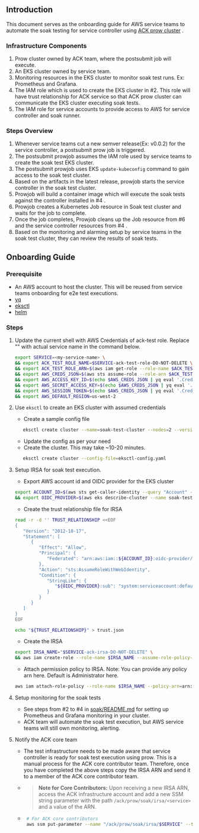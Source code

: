 ## Introduction
This document serves as the onboarding guide for AWS service teams to automate the soak testing for service controller using
[ACK prow cluster](https://prow.ack.aws.dev/) .

### Infrastructure Components
1. Prow cluster owned by ACK team, where the postsubmit job will execute.
2. An EKS cluster owned by service team. 
3. Monitoring resources in the EKS cluster to monitor soak test runs. Ex: Prometheus and Grafana. 
4. The IAM role which is used to create the EKS cluster in #2. This role will have trust relationship for ACK service so
   that ACK prow cluster can communicate the EKS cluster executing soak tests. 
4. The IAM role for service accounts to provide access to AWS for service controller and soak runner.

### Steps Overview
1. Whenever service teams cut a new semver release(Ex: v0.0.2) for the service controller, a postsubmit prow job is
triggered.
2. The postsubmit prowjob assumes the IAM role used by service teams to create the soak test EKS cluster.
3. The postsubmit prowjob uses EKS `update-kubeconfig` command to gain access to the soak test cluster.
4. Based on the artifacts in the latest release, prowjob starts the service controller in the soak test cluster.
5. Prowjob will build a container image which will execute the soak tests
   against the controller installed in #4 .
6. Prowjob creates a Kubernetes Job resource in Soak test cluster and waits for the job to complete.
7. Once the job completes, Prowjob cleans up the Job resource from #6 and the service controller resources from #4 .
8. Based on the monitoring and alarming setup by service teams in the soak test cluster, they can review the results of
   soak tests.

## Onboarding Guide

### Prerequisite
* An AWS account to host the cluster. This will be reused from service teams onboarding for e2e test executions.
* [yq](https://mikefarah.gitbook.io/yq/#install)
* [eksctl](https://docs.aws.amazon.com/eks/latest/userguide/eksctl.html)
* [helm](https://helm.sh/docs/intro/install/)

### Steps
1. Update the current shell with AWS Credentials of ack-test role. Replace "<my-service-name>" with actual service name
   in the command below.
   ```bash
   export SERVICE=<my-service-name> \
   && export ACK_TEST_ROLE_NAME=$SERVICE-ack-test-role-DO-NOT-DELETE \
   && export ACK_TEST_ROLE_ARN=$(aws iam get-role --role-name $ACK_TEST_ROLE_NAME --output text --query "Role.Arn") \
   && export AWS_CREDS_JSON=$(aws sts assume-role --role-arn $ACK_TEST_ROLE_ARN --role-session-name eks-cluster-create) \
   && export AWS_ACCESS_KEY_ID=$(echo $AWS_CREDS_JSON | yq eval '.Credentials.AccessKeyId' -) \
   && export AWS_SECRET_ACCESS_KEY=$(echo $AWS_CREDS_JSON | yq eval '.Credentials.SecretAccessKey' -) \
   && export AWS_SESSION_TOKEN=$(echo $AWS_CREDS_JSON | yq eval '.Credentials.SessionToken' -) \
   && export AWS_DEFAULT_REGION=us-west-2
   ```

2. Use `eksctl` to create an EKS cluster with assumed credentials
   * Create a sample config file
   ```bash
      eksctl create cluster --name=soak-test-cluster --nodes=2 --version=1.20 --with-oidc --dry-run --enable-ssm > eksctl-config.yaml
   ```
   * Update the config as per your need
   * Create the cluster. This may take ~10-20 minutes.
   ```bash
      eksctl create cluster --config-file=eksctl-config.yaml
   ```

3. Setup IRSA for soak test execution.
   * Export AWS account id and OIDC provider for the EKS cluster
   ```bash
   export ACCOUNT_ID=$(aws sts get-caller-identity --query "Account" --output text) \
   && export OIDC_PROVIDER=$(aws eks describe-cluster --name soak-test-cluster --query "cluster.identity.oidc.issuer" --output text | sed -e "s/^https:\/\///")
   ```
   * Create the trust relationship file for IRSA
   ```bash
   read -r -d '' TRUST_RELATIONSHIP <<EOF
   {
      "Version": "2012-10-17",
      "Statement": [
         {
            "Effect": "Allow",
            "Principal": {
               "Federated": "arn:aws:iam::${ACCOUNT_ID}:oidc-provider/${OIDC_PROVIDER}"
            },
            "Action": "sts:AssumeRoleWithWebIdentity",
            "Condition": {
               "StringLike": {
                  "${OIDC_PROVIDER}:sub": "system:serviceaccount:default:ack-*"
               }
            }
         }
      ]
   }
   EOF
   ```
   ```bash
   echo "${TRUST_RELATIONSHIP}" > trust.json
   ```
   * Create the IRSA
   ```bash
   export IRSA_NAME="$SERVICE-ack-irsa-DO-NOT-DELETE" \
   && aws iam create-role --role-name $IRSA_NAME --assume-role-policy-document file://trust.json --description "IRSA for ACK $SERVICE-controller"
   ```
   * Attach permission policy to IRSA. Note: You can provide any policy arn here. Default is Administrator here.
   ```bash
   aws iam attach-role-policy --role-name $IRSA_NAME --policy-arn=arn:aws:iam::aws:policy/AdministratorAccess
   ```

4. Setup monitoring for the soak tests
   * See steps from #2 to #4 in [soak/README.md](https://github.com/aws-controllers-k8s/test-infra/blob/main/soak/README.md) for
   setting up Prometheus and Grafana monitoring in your cluster.
   * ACK team will automate the soak test execution, but AWS service teams will still own monitoring, alerting.

5. Notify the ACK core team 
   * The test infrastructure needs to be made aware that service controller is ready for soak test execution using prow.
     This is a manual process for the ACK core contributor team. Therefore, once you have completed the above steps copy
     the IRSA ARN and send it to a member of the ACK core contributor team.

   * > **Note for Core Contributors:** Upon receiving a new IRSA ARN,
     access the ACK infrastructure account and add a new SSM string parameter with
     the path `/ack/prow/soak/irsa/<service>` and a value of the ARN.
   * ```bash
      # For ACK core contributors
      aws ssm put-parameter --name "/ack/prow/soak/irsa/$SERVICE" --type String --value <provided-value> 
      ```